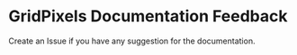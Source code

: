 # GridPixels Documentation Feedback

Create an Issue if you have any suggestion for the documentation.

